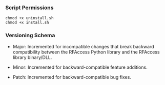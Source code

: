 ### Script Permissions
``` shell
chmod +x uninstall.sh
chmod +x install.sh
```

### Versioning Schema
* Major: Incremented for incompatible changes that break backward compatibility between the RFAccess Python library and the RFAccess library binary/DLL.

* Minor: Incremented for backward-compatible feature additions.

* Patch: Incremented for backward-compatible bug fixes.